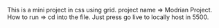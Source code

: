 This is a mini project in css using grid.
project name =>
Modrian Project.
How to run =>
cd into the file.
Just press go live to locally host in 5500.
